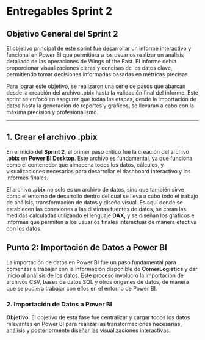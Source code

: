 # **Entregables Sprint 2**

## Objetivo General del Sprint 2

El objetivo principal de este sprint fue desarrollar un informe interactivo y funcional en Power BI que permitiera a los usuarios realizar un análisis detallado de las operaciones de Wings of the East. El informe debía proporcionar visualizaciones claras y concisas de los datos clave, permitiendo tomar decisiones informadas basadas en métricas precisas.

Para lograr este objetivo, se realizaron una serie de pasos que abarcan desde la creación del archivo .pbix hasta la validación final del informe. Este sprint se enfocó en asegurar que todas las etapas, desde la importación de datos hasta la generación de reportes y gráficos, se llevaran a cabo con la máxima precisión y profesionalismo.

_____

## **1. Crear el archivo .pbix**

En el inicio del **Sprint 2**, el primer paso crítico fue la creación del archivo **.pbix** en **Power BI Desktop**. Este archivo es fundamental, ya que funciona como el contenedor que almacena todos los datos, cálculos, y visualizaciones necesarias para desarrollar el dashboard interactivo y los informes finales.

El archivo **.pbix** no solo es un archivo de datos, sino que también sirve como el entorno de desarrollo dentro del cual se lleva a cabo todo el trabajo de análisis, transformación de datos y diseño visual. Es aquí donde se establecen las conexiones a las distintas fuentes de datos, se crean las medidas calculadas utilizando el lenguaje **DAX**, y se diseñan los gráficos e informes que permiten a los usuarios finales interactuar de manera efectiva con los datos.
## **Punto 2: Importación de Datos a Power BI**

La importación de datos en Power BI fue un paso fundamental para comenzar a trabajar con la información disponible de **ComerLogistics** y dar inicio al análisis de los datos. Este proceso involucró la importación de archivos CSV, bases de datos SQL y otros orígenes de datos, de manera que se pudiera trabajar con ellos en el entorno de Power BI.

### **2. Importación de Datos a Power BI**

**Objetivo**: El objetivo de esta fase fue centralizar y cargar todos los datos relevantes en Power BI para realizar las transformaciones necesarias, análisis y posteriormente diseñar las visualizaciones interactivas.
